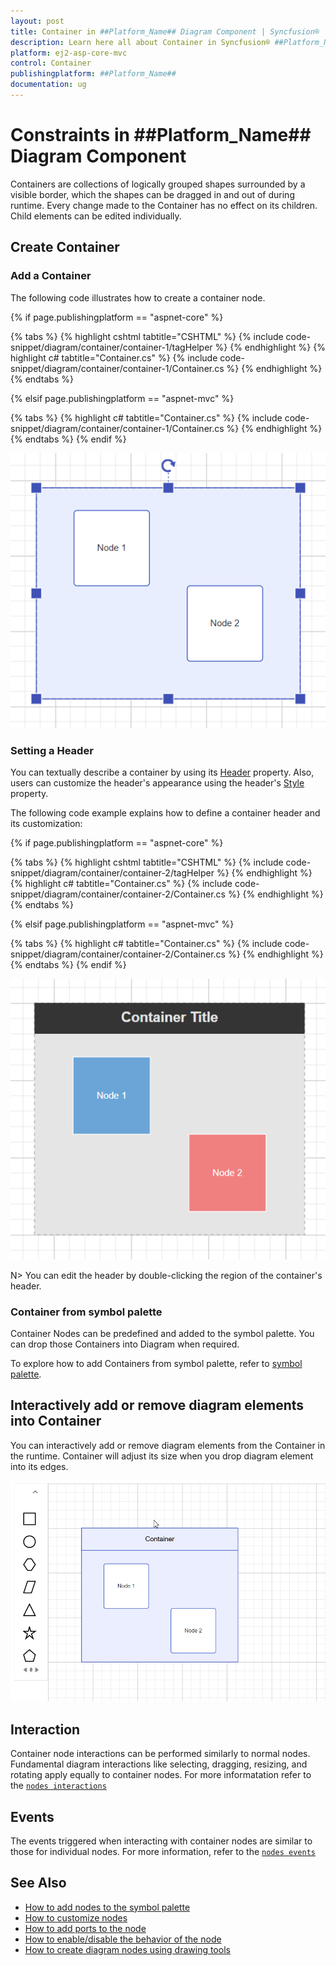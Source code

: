```yaml
---
layout: post
title: Container in ##Platform_Name## Diagram Component | Syncfusion®
description: Learn here all about Container in Syncfusion® ##Platform_Name## Diagram component of Syncfusion Essential® JS 2 and more.
platform: ej2-asp-core-mvc
control: Container
publishingplatform: ##Platform_Name##
documentation: ug
---
```


# Constraints in ##Platform_Name## Diagram Component

Containers are collections of logically grouped shapes surrounded by a visible border, which the shapes can be dragged in and out of during runtime. Every change made to the Container has no effect on its children. Child elements can be edited individually.

## Create Container

### Add a Container

The following code illustrates how to create a container node.

{% if page.publishingplatform == "aspnet-core" %}

{% tabs %}
{% highlight cshtml tabtitle="CSHTML" %}
{% include code-snippet/diagram/container/container-1/tagHelper %}
{% endhighlight %}
{% highlight c# tabtitle="Container.cs" %}
{% include code-snippet/diagram/container/container-1/Container.cs %}
{% endhighlight %}
{% endtabs %}

{% elsif page.publishingplatform == "aspnet-mvc" %}

{% tabs %}
{% highlight c# tabtitle="Container.cs" %}
{% include code-snippet/diagram/container/container-1/Container.cs %}
{% endhighlight %}
{% endtabs %}
{% endif %}

![container-1](./images/container-1.png)

### Setting a Header

You can textually describe a container by using its [Header](https://help.syncfusion.com/cr/aspnetcore-js2/Syncfusion.EJ2.Diagrams.DiagramContainer.html#Syncfusion_EJ2_Diagrams_DiagramContainer_Header) property. Also, users can customize the header's appearance using the header's [Style](https://help.syncfusion.com/cr/aspnetcore-js2/Syncfusion.EJ2.Diagrams.DiagramHeader.html#Syncfusion_EJ2_Diagrams_DiagramHeader_Style) property.

The following code example explains how to define a container header and its customization:

{% if page.publishingplatform == "aspnet-core" %}

{% tabs %}
{% highlight cshtml tabtitle="CSHTML" %}
{% include code-snippet/diagram/container/container-2/tagHelper %}
{% endhighlight %}
{% highlight c# tabtitle="Container.cs" %}
{% include code-snippet/diagram/container/container-2/Container.cs %}
{% endhighlight %}
{% endtabs %}

{% elsif page.publishingplatform == "aspnet-mvc" %}

{% tabs %}
{% highlight c# tabtitle="Container.cs" %}
{% include code-snippet/diagram/container/container-2/Container.cs %}
{% endhighlight %}
{% endtabs %}
{% endif %}

![container-2](./images/container-2.png)

N> You can edit the header by double-clicking the region of the container's header.

### Container from symbol palette

Container Nodes can be predefined and added to the symbol palette. You can drop those Containers into Diagram when required.

To explore how to add Containers from symbol palette, refer to [symbol palette](./symbol-palette).

## Interactively add or remove diagram elements into Container

You can interactively add or remove diagram elements from the Container in the runtime. Container will adjust its size when you drop diagram element into its edges.

![Container](images/container.gif)

## Interaction

Container node interactions can be performed similarly to normal nodes. Fundamental diagram interactions like selecting, dragging, resizing, and rotating apply equally to container nodes. For more informatation refer to the [`nodes interactions`](./nodes)

## Events

The events triggered when interacting with container nodes are similar to those for individual nodes. For more information, refer to the [`nodes events`](./nodes)

## See Also

* [How to add nodes to the symbol palette](./symbol-palette)
* [How to customize nodes](./nodes)
* [How to add ports to the node](./ports)
* [How to enable/disable the behavior of the node](./constraints)
* [How to create diagram nodes using drawing tools](./tools)
